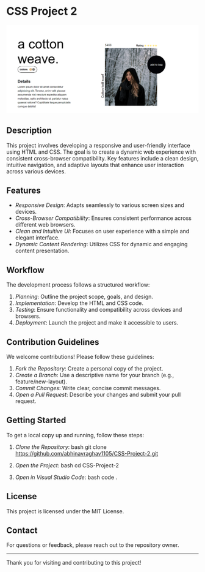 # CSS Project 2
![Website Screenshot](view.png)

## Description

This project involves developing a responsive and user-friendly interface using HTML and CSS. The goal is to create a dynamic web experience with consistent cross-browser compatibility. Key features include a clean design, intuitive navigation, and adaptive layouts that enhance user interaction across various devices.

## Features

- *Responsive Design*: Adapts seamlessly to various screen sizes and devices.
- *Cross-Browser Compatibility*: Ensures consistent performance across different web browsers.
- *Clean and Intuitive UI*: Focuses on user experience with a simple and elegant interface.
- *Dynamic Content Rendering*: Utilizes CSS for dynamic and engaging content presentation.

## Workflow

The development process follows a structured workflow:
1. *Planning*: Outline the project scope, goals, and design.
2. *Implementation*: Develop the HTML and CSS code.
3. *Testing*: Ensure functionality and compatibility across devices and browsers.
4. *Deployment*: Launch the project and make it accessible to users.

## Contribution Guidelines

We welcome contributions! Please follow these guidelines:
1. *Fork the Repository*: Create a personal copy of the project.
2. *Create a Branch*: Use a descriptive name for your branch (e.g., feature/new-layout).
3. *Commit Changes*: Write clear, concise commit messages.
4. *Open a Pull Request*: Describe your changes and submit your pull request.

## Getting Started

To get a local copy up and running, follow these steps:

1. *Clone the Repository*:
    bash
    git clone https://github.com/abhinavraghav1105/CSS-Project-2.git
    

2. *Open the Project*:
    bash
    cd CSS-Project-2
    

3. *Open in Visual Studio Code*:
    bash
    code .
    

## License

This project is licensed under the MIT License.

## Contact

For questions or feedback, please reach out to the repository owner.

---

Thank you for visiting and contributing to this project!
